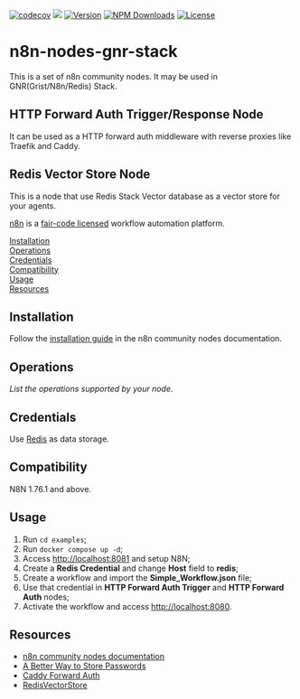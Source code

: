 [![codecov](https://codecov.io/gh/pedrozadotdev/n8n-nodes-gnr-stack/branch/main/graph/badge.svg)](https://codecov.io/gh/pedrozadotdev/n8n-nodes-gnr-stack)
![](https://github.com/pedrozadotdev/n8n-nodes-gnr-stack/workflows/Release%20CI/badge.svg)
[![Version][npm-version]][npm-link] [![NPM Downloads][npm-downloads]][npm-link] [![License][npm-license]](https://github.com/pedrozadotdev/n8n-nodes-gnr-stack/blob/main/LICENSE)

[npm-version]: https://img.shields.io/npm/v/n8n-nodes-gnr-stack.svg
[npm-downloads]: https://img.shields.io/npm/dt/n8n-nodes-gnr-stack.svg
[npm-license]: https://img.shields.io/npm/l/n8n-nodes-gnr-stack.svg
[npm-link]: https://www.npmjs.com/package/n8n-nodes-gnr-stack

# n8n-nodes-gnr-stack

This is a set of n8n community nodes. It may be used in GNR(Grist/N8n/Redis) Stack.

## HTTP Forward Auth Trigger/Response Node
It can be used as a HTTP forward auth middleware with reverse proxies like Traefik and Caddy.

## Redis Vector Store Node
This is a node that use Redis Stack Vector database as a vector store for your agents.

[n8n](https://n8n.io/) is a [fair-code licensed](https://docs.n8n.io/reference/license/) workflow automation platform.

[Installation](#installation)  
[Operations](#operations)  
[Credentials](#credentials)  
[Compatibility](#compatibility)  
[Usage](#usage)  
[Resources](#resources)

## Installation

Follow the [installation guide](https://docs.n8n.io/integrations/community-nodes/installation/) in the n8n community nodes documentation.

## Operations

_List the operations supported by your node._

## Credentials

Use [Redis](https://docs.n8n.io/integrations/builtin/credentials/redis/) as data storage.

## Compatibility

N8N 1.76.1 and above.

## Usage

1. Run `cd examples`;
2. Run `docker compose up -d`;
3. Access [http://localhost:8081](http://localhost:8081) and setup N8N;
4. Create a **Redis Credential** and change **Host** field to **redis**;
5. Create a workflow and import the **Simple_Workflow.json** file;
6. Use that credential in **HTTP Forward Auth Trigger** and **HTTP Forward Auth** nodes;
7. Activate the workflow and access [http://localhost:8080](http://localhost:8080).


## Resources

* [n8n community nodes documentation](https://docs.n8n.io/integrations/community-nodes/)
* [A Better Way to Store Passwords](https://auth0.com/blog/adding-salt-to-hashing-a-better-way-to-store-passwords/)
* [Caddy Forward Auth](https://caddyserver.com/docs/caddyfile/directives/forward_auth)
* [RedisVectorStore](https://js.langchain.com/docs/integrations/vectorstores/redis/)
